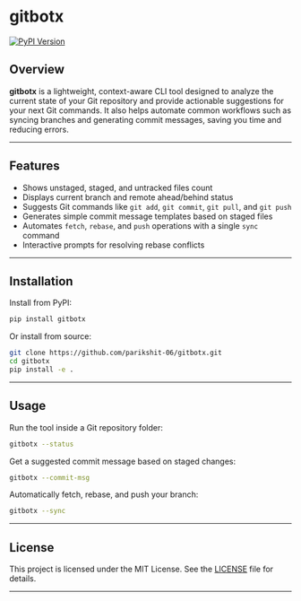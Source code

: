 # gitbotx

[![PyPI Version](https://img.shields.io/pypi/v/gitbotx)](https://pypi.org/project/gitbotx)  

## Overview

**gitbotx** is a lightweight, context-aware CLI tool designed to analyze the current state of your Git repository and provide actionable suggestions for your next Git commands. It also helps automate common workflows such as syncing branches and generating commit messages, saving you time and reducing errors.

---

## Features

- Shows unstaged, staged, and untracked files count  
- Displays current branch and remote ahead/behind status  
- Suggests Git commands like `git add`, `git commit`, `git pull`, and `git push`  
- Generates simple commit message templates based on staged files  
- Automates `fetch`, `rebase`, and `push` operations with a single `sync` command  
- Interactive prompts for resolving rebase conflicts  

---

## Installation

Install from PyPI:

```bash
pip install gitbotx
````

Or install from source:

```bash
git clone https://github.com/parikshit-06/gitbotx.git
cd gitbotx
pip install -e .
```

---

## Usage

Run the tool inside a Git repository folder:

```bash
gitbotx --status
```

Get a suggested commit message based on staged changes:

```bash
gitbotx --commit-msg
```

Automatically fetch, rebase, and push your branch:

```bash
gitbotx --sync
```

---

## License

This project is licensed under the MIT License. See the [LICENSE](LICENSE) file for details.

---